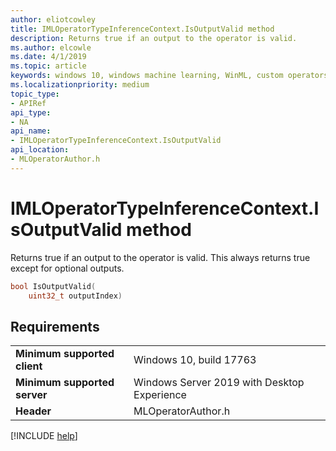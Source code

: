 ```yaml
---
author: eliotcowley
title: IMLOperatorTypeInferenceContext.IsOutputValid method
description: Returns true if an output to the operator is valid.
ms.author: elcowle
ms.date: 4/1/2019
ms.topic: article
keywords: windows 10, windows machine learning, WinML, custom operators, IsOutputValid
ms.localizationpriority: medium
topic_type:
- APIRef
api_type:
- NA
api_name:
- IMLOperatorTypeInferenceContext.IsOutputValid
api_location:
- MLOperatorAuthor.h
---
```


# IMLOperatorTypeInferenceContext.IsOutputValid method

Returns true if an output to the operator is valid. This always returns true except for optional outputs.

```cpp
bool IsOutputValid(
    uint32_t outputIndex)
```

## Requirements

| | |
|-|-|
| **Minimum supported client** | Windows 10, build 17763 |
| **Minimum supported server** | Windows Server 2019 with Desktop Experience |
| **Header** | MLOperatorAuthor.h |

[!INCLUDE [help](../../includes/get-help.md)]
